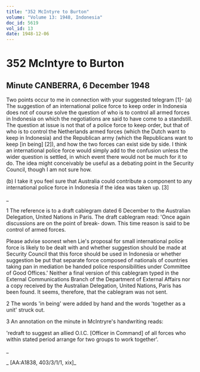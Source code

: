 ```yaml
---
title: "352 McIntyre to Burton"
volume: "Volume 13: 1948, Indonesia"
doc_id: 5619
vol_id: 13
date: 1948-12-06
---
```


# 352 McIntyre to Burton

## Minute CANBERRA, 6 December 1948

Two points occur to me in connection with your suggested telegram [1]- (a) The suggestion of an international police force to keep order in Indonesia does not of course solve the question of who is to control all armed forces in Indonesia on which the negotiations are said to have come to a standstill. The question at issue is not that of a police force to keep order, but that of who is to control the Netherlands armed forces (which the Dutch want to keep in Indonesia) and the Republican army (which the Republicans want to keep [in being] [2]), and how the two forces can exist side by side. I think an international police force would simply add to the confusion unless the wider question is settled, in which event there would not be much for it to do. The idea might conceivably be useful as a debating point in the Security Council, though I am not sure how.

(b) I take it you feel sure that Australia could contribute a component to any international police force in Indonesia if the idea was taken up. [3]

_

1 The reference is to a draft cablegram dated 6 December to the Australian Delegation, United Nations in Paris. The draft cablegram read: 'Once again discussions are on the point of break- down. This time reason is said to be control of armed forces.

Please advise soonest when Lie's proposal for small international police force is likely to be dealt with and whether suggestion should be made at Security Council that this force should be used in Indonesia or whether suggestion be put that separate force composed of nationals of countries taking pan in mediation be handed police responsibilities under Committee of Good Offices.' Neither a final version of this cablegram typed in the External Communications Branch of the Department of External Affairs nor a copy received by the Australian Delegation, United Nations, Paris has been found. It seems, therefore, that the cablegram was not sent.

2 The words 'in being' were added by hand and the words 'together as a unit' struck out.

3 An annotation on the minute in McIntryre's handwriting reads:

'redraft to suggest an allied O.I.C. [Officer in Command] of all forces who within stated period arrange for two groups to work together'.

_

_ [AA:A1838, 403/3/1/1, xix]_
